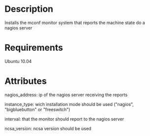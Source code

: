 Description
===========

Installs the mconf monitor system that reports the machine state do a nagios server

Requirements
============

Ubuntu 10.04

Attributes
==========

nagios_address: ip of the nagios server receiving the reports

instance_type: wich installation mode should be used ("nagios", "bigbluebutton" or "freeswitch")

interval: that the monitor should report to the nagios server

ncsa_version: ncsa version should be used
